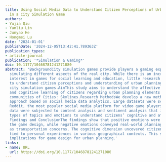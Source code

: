 ```yaml
---
title: Using Social Media Data to Understand Citizen Perceptions of Urban Planning
  in a City Simulation Game
authors:
- Yujia Qiu
- Yanliu Lin
- Junyao He
- Hongmei Lu
date: '2024-01-01'
publishDate: '2024-12-05T13:42:41.789363Z'
publication_types:
- article-journal
publication: '*Simulation & Gaming*'
doi: 10.1177/10468781241271080
abstract: 'BackgroundCity simulation games provide players a gaming experience by
  simulating different aspects of the real city. While there is an increasing scholarly
  interest in games for social learning and education, little research has been conducted
  to understand citizen perceptions and understanding of urban planning issues in
  city simulation games.AimThis study aims to understand the affective perception
  and cognitive learning of citizens regarding urban planning elements in the online
  communities of Cities: Skylines.Research MethodsWe develop a new methodological
  approach based on social media data analytics. Large datasets were scraped from
  Reddit, the most popular social media platform for video game players. The collected
  data were subjected to content analysis and sentiment analysis that identify different
  types of topics and emotions to understand citizens’ cognitive and affective perspectives.Key
  Findings and ConclusionThe findings show that positive emotions were often about
  the game design, while negative emotions conveyed real-world planning problems such
  as transportation concerns. The cognitive dimension uncovered citizens’ urban recognition
  tied to personal experiences in various geographical contexts. This study has practical
  implications for game design for urban planning.'
links:
- name: URL
  url: https://doi.org/10.1177/10468781241271080
---
```

